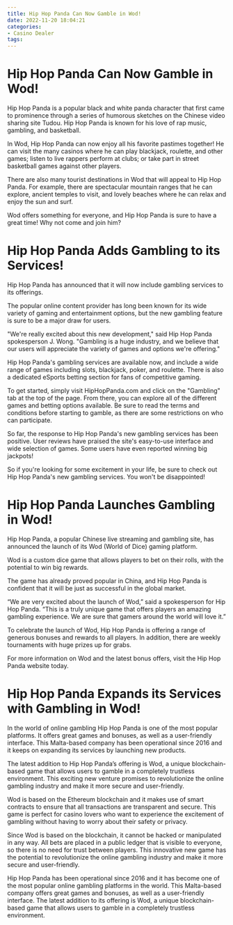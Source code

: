 ```yaml
---
title: Hip Hop Panda Can Now Gamble in Wod!
date: 2022-11-20 18:04:21
categories:
- Casino Dealer
tags:
---
```



#  Hip Hop Panda Can Now Gamble in Wod!

Hip Hop Panda is a popular black and white panda character that first came to prominence through a series of humorous sketches on the Chinese video sharing site Tudou. Hip Hop Panda is known for his love of rap music, gambling, and basketball.

In Wod, Hip Hop Panda can now enjoy all his favorite pastimes together! He can visit the many casinos where he can play blackjack, roulette, and other games; listen to live rappers perform at clubs; or take part in street basketball games against other players.

There are also many tourist destinations in Wod that will appeal to Hip Hop Panda. For example, there are spectacular mountain ranges that he can explore, ancient temples to visit, and lovely beaches where he can relax and enjoy the sun and surf.

Wod offers something for everyone, and Hip Hop Panda is sure to have a great time! Why not come and join him?

#  Hip Hop Panda Adds Gambling to its Services!

Hip Hop Panda has announced that it will now include gambling services to its offerings.

The popular online content provider has long been known for its wide variety of gaming and entertainment options, but the new gambling feature is sure to be a major draw for users.

"We're really excited about this new development," said Hip Hop Panda spokesperson J. Wong. "Gambling is a huge industry, and we believe that our users will appreciate the variety of games and options we're offering."

Hip Hop Panda's gambling services are available now, and include a wide range of games including slots, blackjack, poker, and roulette. There is also a dedicated eSports betting section for fans of competitive gaming.

To get started, simply visit HipHopPanda.com and click on the "Gambling" tab at the top of the page. From there, you can explore all of the different games and betting options available. Be sure to read the terms and conditions before starting to gamble, as there are some restrictions on who can participate.

So far, the response to Hip Hop Panda's new gambling services has been positive. User reviews have praised the site's easy-to-use interface and wide selection of games. Some users have even reported winning big jackpots!

So if you're looking for some excitement in your life, be sure to check out Hip Hop Panda's new gambling services. You won't be disappointed!

#  Hip Hop Panda Launches Gambling in Wod! 

Hip Hop Panda, a popular Chinese live streaming and gambling site, has announced the launch of its Wod (World of Dice) gaming platform.

Wod is a custom dice game that allows players to bet on their rolls, with the potential to win big rewards.

The game has already proved popular in China, and Hip Hop Panda is confident that it will be just as successful in the global market.

“We are very excited about the launch of Wod,” said a spokesperson for Hip Hop Panda. “This is a truly unique game that offers players an amazing gambling experience. We are sure that gamers around the world will love it.”

To celebrate the launch of Wod, Hip Hop Panda is offering a range of generous bonuses and rewards to all players. In addition, there are weekly tournaments with huge prizes up for grabs.

For more information on Wod and the latest bonus offers, visit the Hip Hop Panda website today.

#  Hip Hop Panda Expands its Services with Gambling in Wod!

In the world of online gambling Hip Hop Panda is one of the most popular platforms. It offers great games and bonuses, as well as a user-friendly interface. This Malta-based company has been operational since 2016 and it keeps on expanding its services by launching new products.

The latest addition to Hip Hop Panda’s offering is Wod, a unique blockchain-based game that allows users to gamble in a completely trustless environment. This exciting new venture promises to revolutionize the online gambling industry and make it more secure and user-friendly.

Wod is based on the Ethereum blockchain and it makes use of smart contracts to ensure that all transactions are transparent and secure. This game is perfect for casino lovers who want to experience the excitement of gambling without having to worry about their safety or privacy.

Since Wod is based on the blockchain, it cannot be hacked or manipulated in any way. All bets are placed in a public ledger that is visible to everyone, so there is no need for trust between players. This innovative new game has the potential to revolutionize the online gambling industry and make it more secure and user-friendly.

Hip Hop Panda has been operational since 2016 and it has become one of the most popular online gambling platforms in the world. This Malta-based company offers great games and bonuses, as well as a user-friendly interface. The latest addition to its offering is Wod, a unique blockchain-based game that allows users to gamble in a completely trustless environment.